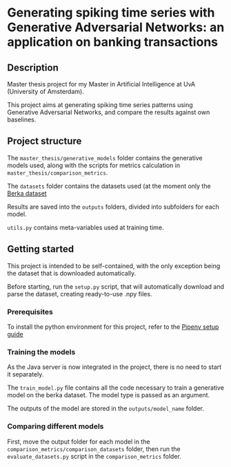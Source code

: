 # Generating spiking time series with Generative Adversarial Networks: an application on banking transactions

## Description
Master thesis project for my Master in Artificial Intelligence at UvA (University of Amsterdam).

This project aims at generating spiking time series patterns using Generative Adversarial Networks, and compare the results against own baselines.

## Project structure

The ```master_thesis/generative_models``` folder contains the generative models used, along with the scripts for metrics calculation in ```master_thesis/comparison_metrics```.

The ```datasets``` folder contains the datasets used (at the moment only the [Berka dataset](https://sorry.vse.cz/~berka/challenge/pkdd1999/berka.htm)


Results are saved into the ```outputs``` folders, divided into subfolders for each model.

```utils.py``` contains meta-variables used at training time.

## Getting started
This project is intended to be self-contained, with the only exception being the dataset that is downloaded automatically.

Before starting, run the ```setup.py``` script, that will automatically download and parse the dataset, creating ready-to-use .npy files.


### Prerequisites
To install the python environment for this project, refer to the [Pipenv setup guide](https://pipenv.readthedocs.io/en/latest/basics/)

### Training the models
As the Java server is now integrated in the project, there is no need to start it separately.

The ```train_model.py``` file contains all the code necessary to train a generative model on the berka dataset. The model type is passed as an argument.

The outputs of the model are stored in the ```outputs/model_name``` folder.

### Comparing different models
First, move the output folder for each model in the ```comparison_metrics/comparison_datasets``` folder, then run the ```evaluate_datasets.py``` script in the ```comparison_metrics``` folder.
